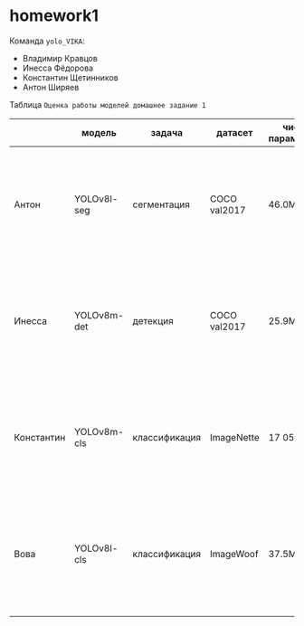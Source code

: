 # homework1

Команда `yolo_VIKA`:
* Владимир Кравцов
* Инесса Фёдорова 
* Константин Щетинников
* Антон Ширяев

Таблица `Оценка работы моделей домашнее задание 1`

|            | модель      | задача         | датасет      | число параметров | вес модели | девайс      | RAM            | время инференса                                                                            | целевая метрика                                        |
|------------|-------------|----------------|--------------|------------------|------------|-------------|----------------|--------------------------------------------------------------------------------------------|--------------------------------------------------------|
| Антон      | YOLOv8l-seg | сегментация    | COCO val2017 | 46.0M            | 88.1mb     | nvidia A10  |                | 0.1ms preprocess, 9.1ms inference, 0.4ms postprocess per images at shape (1, 3, 640, 640)  | mask map50-95 0.431 mask map50 0.659 mask map75 0.465  |
| Инесса     | YOLOv8m-det | детекция       | COCO val2017 | 25.9M            | 52.12mb    | mps         | 98.94 mb       | 1.9ms preprocess, 217.3ms inference, 0.9ms postprocess per image at shape (1, 3, 640, 480) | map0.5 0.521 map0.95 0.371                             |
| Константин | YOLOv8m-cls | классификация  | ImageNette   | 17 053 336       | 65.127MB    | colab   |        418 mb        |   2.0ms preprocess, 15.0ms inference, 0.1ms postprocess per image at shape  (1, 3, 224, 224) | top1_acc: 0.975; top5_acc: 0.998                                                        |
| Вова       | YOLOv8l-cls | классификация  | ImageWoof    | 37.5M            | 72.6Mb     | nvidia A100 | 1548Mb (vram)  | 1.3ms preprocess, 0.3ms inference, 0.0ms postprocess per image at shape (1, 3, 224, 224)   | acc top1 0.925; acc top5 0.995                         |
|            |             |                |              |                  |            |             |                |                                                                                            |                                                